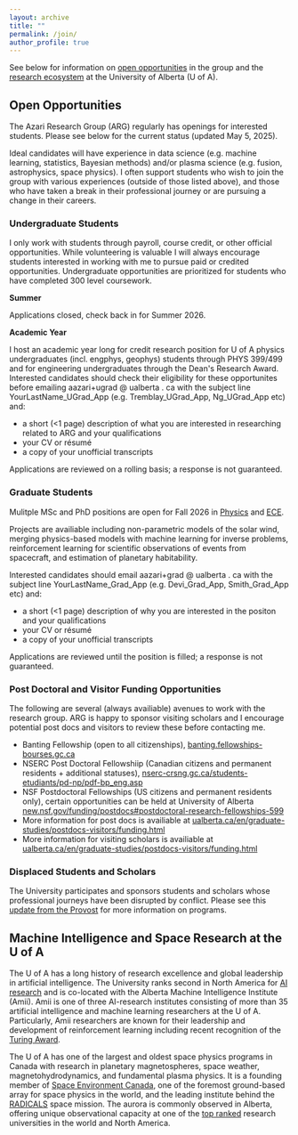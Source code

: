 ```yaml
---
layout: archive
title: ""
permalink: /join/
author_profile: true
---
```


See below for information on [open opportunities](#open-opportunities) in the group and the [research ecosystem](#machine-intelligence-and-space-research-at-the-u-of-a) at the University of Alberta (U of A). 

## Open Opportunities

The Azari Research Group (ARG) regularly has openings for interested students. Please see below for the current status (updated May 5, 2025). 

Ideal candidates will have experience in data science (e.g. machine learning, statistics, Bayesian methods) and/or plasma science (e.g. fusion, astrophysics, space physics). I often support students who wish to join the group with various experiences (outside of those listed above), and those who have taken a break in their professional journey or are pursuing a change in their careers.


### Undergraduate Students

I only work with students through payroll, course credit, or other official opportunities. While volunteering is valuable I will always encourage students interested in working with me to pursue paid or credited opportunities. Undergraduate opportunities are prioritized for students who have completed 300 level coursework.

  **Summer**

  Applications closed, check back in for Summer 2026.
  
  **Academic Year**

  I host an academic year long for credit research position for U of A physics undergraduates (incl. engphys, geophys) students through PHYS 399/499 and for engineering undergraduates through the Dean's Research Award. Interested candidates should check their eligibility for these opportunites before emailing aazari+ugrad @ ualberta . ca with the subject line YourLastName_UGrad_App (e.g. Tremblay_UGrad_App, Ng_UGrad_App etc) and:
  - a short (<1 page) description of what you are interested in researching related to ARG and your qualifications
  - your CV or résumé
  - a copy of your unofficial transcripts

 Applications are reviewed on a rolling basis; a response is not guaranteed.

### Graduate Students

Mulitple MSc and PhD positions are open for Fall 2026 in [Physics](https://www.ualberta.ca/en/physics/index.html) and [ECE](https://www.ualberta.ca/en/engineering/electrical-computer-engineering/index.html). 

Projects are availiable including non-parametric models of the solar wind, merging physics-based models with machine learning for inverse problems, reinforcement learning for scientific observations of events from spacecraft, and estimation of planetary habitability. 

Interested candidates should email aazari+grad @ ualberta . ca with the subject line YourLastName_Grad_App (e.g. Devi_Grad_App, Smith_Grad_App etc) and:

  - a short (<1 page) description of why you are interested in the positon and your qualifications
  - your CV or résumé
  - a copy of your unofficial transcripts
  
  Applications are reviewed until the position is filled; a response is not guaranteed. 


### Post Doctoral and Visitor Funding Opportunities

  The following are several (always availiable) avenues to work with the research group. ARG is happy to sponsor visiting scholars and I encourage potential post docs and visitors to review these before contacting me.

  - Banting Fellowship (open to all citizenships), [banting.fellowships-bourses.gc.ca](https://banting.fellowships-bourses.gc.ca)
  - NSERC Post Doctoral Fellowshiip (Canadian citizens and permanent residents + additional statuses), [nserc-crsng.gc.ca/students-etudiants/pd-np/pdf-bp_eng.asp](https://www.nserc-crsng.gc.ca/students-etudiants/pd-np/pdf-bp_eng.asp)
  - NSF Postdoctoral Fellowships (US citizens and permanent residents only), certain opportunities can be held at University of Alberta [new.nsf.gov/funding/postdocs#postdoctoral-research-fellowships-599](https://new.nsf.gov/funding/postdocs#postdoctoral-research-fellowships-599)
  - More information for post docs is availiable at [ualberta.ca/en/graduate-studies/postdocs-visitors/funding.html](https://www.ualberta.ca/en/graduate-studies/postdocs-visitors/funding.html)
  - More information for visiting scholars is availiable at [ualberta.ca/en/graduate-studies/postdocs-visitors/funding.html](https://www.ualberta.ca/en/research/research-support/academic-visitor-office/index.html)
 
### Displaced Students and Scholars

  The University participates and sponsors students and scholars whose professional journeys have been disrupted by conflict. Please see this [update from the Provost](https://www.ualberta.ca/en/the-quad/2025/01/from-the-provosts-desk-an-update-on-supporting-displaced-scholars-and-students.html) for more information on programs. 

## Machine Intelligence and Space Research at the U of A

The U of A has a long history of research excellence and global leadership in artificial intelligence. The University ranks second in North America for [AI research](https://csrankings.org/#/fromyear/2014/toyear/2024/index?ai&northamerica) and is co-located with the Alberta Machine Intelligence Institute (Amii). Amii is one of three AI-research institutes consisting of more than 35 artificial intelligence and machine learning researchers at the U of A. Particularly, Amii researchers are known for their leadership and development of reinforcement learning including recent recognition of the [Turing Award](https://www.amii.ca/updates-insights/rich-sutton-awarded-a-m-turing-award-for-reinforcement-learning-research).

The U of A has one of the largest and oldest space physics programs in Canada with research in planetary magnetospheres, space weather, magnetohydrodynamics, and fundamental plasma physics. It is a founding member of [Space Environment Canada](https://space-environment.ca/), one of the foremost ground-based array for space physics in the world, and the leading institute behind the [RADICALS](https://radicalsmission.ca/) space mission. The aurora is commonly observed in Alberta, offering unique observational capacity at one of the [top ranked](https://www.ualberta.ca/en/about/university-rankings/index.html) research universities in the world and North America. 




